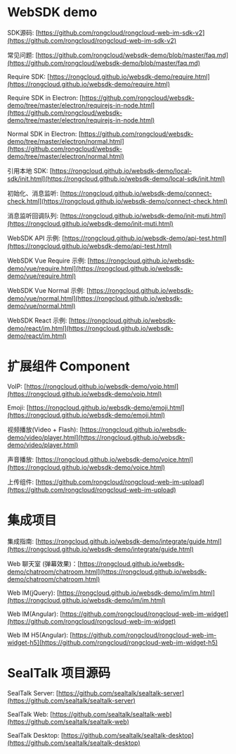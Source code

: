 # WebSDK demo

SDK源码: [https://github.com/rongcloud/rongcloud-web-im-sdk-v2](https://github.com/rongcloud/rongcloud-web-im-sdk-v2)

常见问题: [https://github.com/rongcloud/websdk-demo/blob/master/faq.md](https://github.com/rongcloud/websdk-demo/blob/master/faq.md)

Require SDK: [https://rongcloud.github.io/websdk-demo/require.html](https://rongcloud.github.io/websdk-demo/require.html)

Require SDK in Electron: [https://github.com/rongcloud/websdk-demo/tree/master/electron/requirejs-in-node.html](https://github.com/rongcloud/websdk-demo/tree/master/electron/requirejs-in-node.html)

Normal SDK in Electron: [https://github.com/rongcloud/websdk-demo/tree/master/electron/normal.html](https://github.com/rongcloud/websdk-demo/tree/master/electron/normal.html)

引用本地 SDK: [https://rongcloud.github.io/websdk-demo/local-sdk/init.html](https://rongcloud.github.io/websdk-demo/local-sdk/init.html)

初始化、消息监听: [https://rongcloud.github.io/websdk-demo/connect-check.html](https://rongcloud.github.io/websdk-demo/connect-check.html)

消息监听回调队列: [https://rongcloud.github.io/websdk-demo/init-muti.html](https://rongcloud.github.io/websdk-demo/init-muti.html)

WebSDK API 示例: [https://rongcloud.github.io/websdk-demo/api-test.html](https://rongcloud.github.io/websdk-demo/api-test.html)

WebSDK Vue Require 示例: [https://rongcloud.github.io/websdk-demo/vue/require.html](https://rongcloud.github.io/websdk-demo/vue/require.html)

WebSDK Vue Normal 示例: [https://rongcloud.github.io/websdk-demo/vue/normal.html](https://rongcloud.github.io/websdk-demo/vue/normal.html)

WebSDK React 示例: [https://rongcloud.github.io/websdk-demo/react/im.html](https://rongcloud.github.io/websdk-demo/react/im.html)


# 扩展组件 Component

VoIP: [https://rongcloud.github.io/websdk-demo/voip.html](https://rongcloud.github.io/websdk-demo/voip.html)

Emoji: [https://rongcloud.github.io/websdk-demo/emoji.html](https://rongcloud.github.io/websdk-demo/emoji.html)

视频播放(Video + Flash): [https://rongcloud.github.io/websdk-demo/video/player.html](https://rongcloud.github.io/websdk-demo/video/player.html)

声音播放: [https://rongcloud.github.io/websdk-demo/voice.html](https://rongcloud.github.io/websdk-demo/voice.html)

上传组件: [https://github.com/rongcloud/rongcloud-web-im-upload](https://github.com/rongcloud/rongcloud-web-im-upload)


# 集成项目

集成指南: [https://rongcloud.github.io/websdk-demo/integrate/guide.html](https://rongcloud.github.io/websdk-demo/integrate/guide.html)

Web 聊天室 (弹幕效果)：[https://rongcloud.github.io/websdk-demo/chatroom/chatroom.html](https://rongcloud.github.io/websdk-demo/chatroom/chatroom.html)

Web IM(jQuery): [https://rongcloud.github.io/websdk-demo/im/im.html](https://rongcloud.github.io/websdk-demo/im/im.html)

Web IM(Angular): [https://github.com/rongcloud/rongcloud-web-im-widget](https://github.com/rongcloud/rongcloud-web-im-widget)

Web IM H5(Angular): [https://github.com/rongcloud/rongcloud-web-im-widget-h5](https://github.com/rongcloud/rongcloud-web-im-widget-h5)


# SealTalk 项目源码

SealTalk Server: [https://github.com/sealtalk/sealtalk-server](https://github.com/sealtalk/sealtalk-server)

SealTalk Web: [https://github.com/sealtalk/sealtalk-web](https://github.com/sealtalk/sealtalk-web)

SealTalk Desktop: [https://github.com/sealtalk/sealtalk-desktop](https://github.com/sealtalk/sealtalk-desktop)



